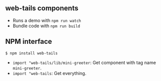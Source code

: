 ## web-tails components

- Runs a demo with `npm run watch`
- Bundle code with `npm run build`

## NPM interface

```
$ npm install web-tails
```

- `import "web-tails/lib/mini-greeter`: Get component with tag name `mini-greeter`.
- `import "web-tails`: Get everything.
